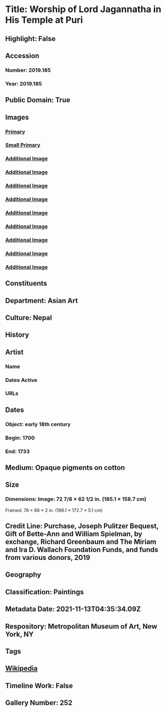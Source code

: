 # Title: Worship of Lord Jagannatha in His Temple at Puri
## Highlight: False
## Accession
### Number: 2019.185
### Year: 2019.185
## Public Domain: True
## Images
### [Primary](https://images.metmuseum.org/CRDImages/as/original/DP-17957-001.jpg)
### [Small Primary](https://images.metmuseum.org/CRDImages/as/web-large/DP-17957-001.jpg)
### [Additional Image](https://images.metmuseum.org/CRDImages/as/original/DP-17957-002.jpg)
### [Additional Image](https://images.metmuseum.org/CRDImages/as/original/DP-17957-003.jpg)
### [Additional Image](https://images.metmuseum.org/CRDImages/as/original/DP-17957-004.jpg)
### [Additional Image](https://images.metmuseum.org/CRDImages/as/original/DP-17957-005.jpg)
### [Additional Image](https://images.metmuseum.org/CRDImages/as/original/DP-17957-006.jpg)
### [Additional Image](https://images.metmuseum.org/CRDImages/as/original/DP-17957-007.jpg)
### [Additional Image](https://images.metmuseum.org/CRDImages/as/original/DP-17957-008.jpg)
### [Additional Image](https://images.metmuseum.org/CRDImages/as/original/DP-17957-009.jpg)
### [Additional Image](https://images.metmuseum.org/CRDImages/as/original/DP-17957-010.jpg)
## Constituents
## Department: Asian Art
## Culture: Nepal
## History
## Artist
### Name
### Dates Active
### URLs
## Dates
### Object: early 18th century
### Begin: 1700
### End: 1733
## Medium: Opaque pigments on cotton
## Size
### Dimensions: Image: 72 7/8 × 62 1/2 in. (185.1 × 158.7 cm)
Framed: 78 × 68 × 2 in. (198.1 × 172.7 × 5.1 cm)
## Credit Line: Purchase, Joseph Pulitzer Bequest, Gift of Bette-Ann and William Spielman, by exchange, Richard Greenbaum and The Miriam and Ira D. Wallach Foundation Funds, and funds from various donors, 2019
## Geography
## Classification: Paintings
## Metadata Date: 2021-11-13T04:35:34.09Z
## Respository: Metropolitan Museum of Art, New York, NY
## Tags
## [Wikipedia](https://www.wikidata.org/wiki/Q78607334)
## Timeline Work: False
## Gallery Number: 252